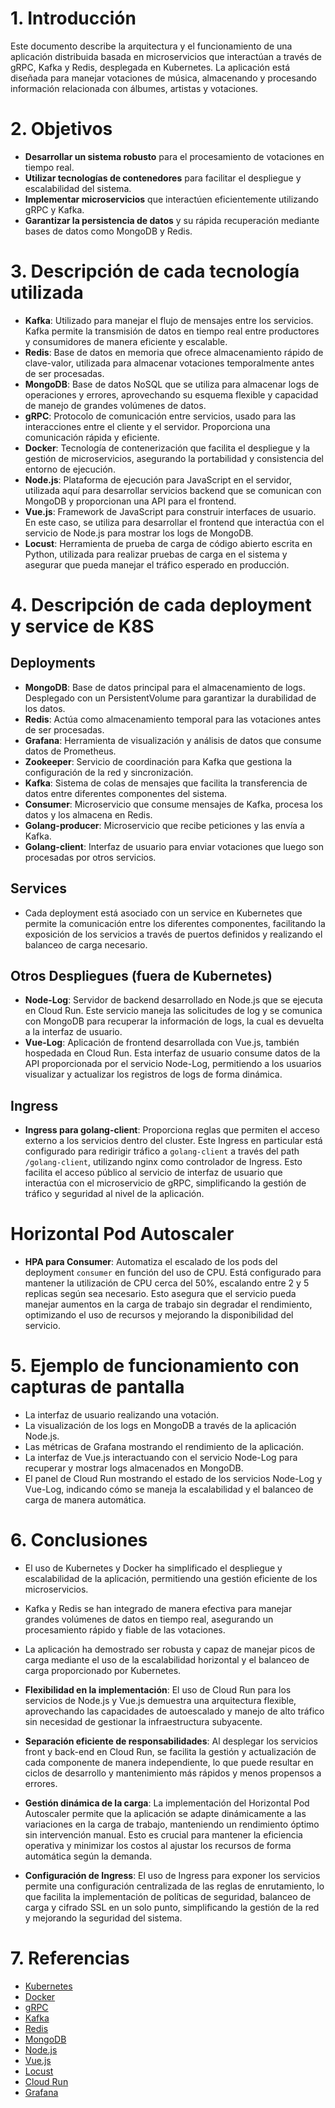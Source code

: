
# 1. Introducción

Este documento describe la arquitectura y el funcionamiento de una aplicación distribuida basada en microservicios que interactúan a través de gRPC, Kafka y Redis, desplegada en Kubernetes. La aplicación está diseñada para manejar votaciones de música, almacenando y procesando información relacionada con álbumes, artistas y votaciones.

# 2. Objetivos

- **Desarrollar un sistema robusto** para el procesamiento de votaciones en tiempo real.
- **Utilizar tecnologías de contenedores** para facilitar el despliegue y escalabilidad del sistema.
- **Implementar microservicios** que interactúen eficientemente utilizando gRPC y Kafka.
- **Garantizar la persistencia de datos** y su rápida recuperación mediante bases de datos como MongoDB y Redis.

# 3. Descripción de cada tecnología utilizada

- **Kafka**: Utilizado para manejar el flujo de mensajes entre los servicios. Kafka permite la transmisión de datos en tiempo real entre productores y consumidores de manera eficiente y escalable.
- **Redis**: Base de datos en memoria que ofrece almacenamiento rápido de clave-valor, utilizada para almacenar votaciones temporalmente antes de ser procesadas.
- **MongoDB**: Base de datos NoSQL que se utiliza para almacenar logs de operaciones y errores, aprovechando su esquema flexible y capacidad de manejo de grandes volúmenes de datos.
- **gRPC**: Protocolo de comunicación entre servicios, usado para las interacciones entre el cliente y el servidor. Proporciona una comunicación rápida y eficiente.
- **Docker**: Tecnología de contenerización que facilita el despliegue y la gestión de microservicios, asegurando la portabilidad y consistencia del entorno de ejecución.
- **Node.js**: Plataforma de ejecución para JavaScript en el servidor, utilizada aquí para desarrollar servicios backend que se comunican con MongoDB y proporcionan una API para el frontend.
- **Vue.js**: Framework de JavaScript para construir interfaces de usuario. En este caso, se utiliza para desarrollar el frontend que interactúa con el servicio de Node.js para mostrar los logs de MongoDB.
- **Locust**: Herramienta de prueba de carga de código abierto escrita en Python, utilizada para realizar pruebas de carga en el sistema y asegurar que pueda manejar el tráfico esperado en producción.

# 4. Descripción de cada deployment y service de K8S

## Deployments

- **MongoDB**: Base de datos principal para el almacenamiento de logs. Desplegado con un PersistentVolume para garantizar la durabilidad de los datos.
- **Redis**: Actúa como almacenamiento temporal para las votaciones antes de ser procesadas.
- **Grafana**: Herramienta de visualización y análisis de datos que consume datos de Prometheus.
- **Zookeeper**: Servicio de coordinación para Kafka que gestiona la configuración de la red y sincronización.
- **Kafka**: Sistema de colas de mensajes que facilita la transferencia de datos entre diferentes componentes del sistema.
- **Consumer**: Microservicio que consume mensajes de Kafka, procesa los datos y los almacena en Redis.
- **Golang-producer**: Microservicio que recibe peticiones y las envía a Kafka.
- **Golang-client**: Interfaz de usuario para enviar votaciones que luego son procesadas por otros servicios.

## Services

- Cada deployment está asociado con un service en Kubernetes que permite la comunicación entre los diferentes componentes, facilitando la exposición de los servicios a través de puertos definidos y realizando el balanceo de carga necesario.

## Otros Despliegues (fuera de Kubernetes)

- **Node-Log**: Servidor de backend desarrollado en Node.js que se ejecuta en Cloud Run. Este servicio maneja las solicitudes de log y se comunica con MongoDB para recuperar la información de logs, la cual es devuelta a la interfaz de usuario.
- **Vue-Log**: Aplicación de frontend desarrollada con Vue.js, también hospedada en Cloud Run. Esta interfaz de usuario consume datos de la API proporcionada por el servicio Node-Log, permitiendo a los usuarios visualizar y actualizar los registros de logs de forma dinámica.

## Ingress

- **Ingress para golang-client**: Proporciona reglas que permiten el acceso externo a los servicios dentro del cluster. Este Ingress en particular está configurado para redirigir tráfico a `golang-client` a través del path `/golang-client`, utilizando nginx como controlador de Ingress. Esto facilita el acceso público al servicio de interfaz de usuario que interactúa con el microservicio de gRPC, simplificando la gestión de tráfico y seguridad al nivel de la aplicación.

# Horizontal Pod Autoscaler

- **HPA para Consumer**: Automatiza el escalado de los pods del deployment `consumer` en función del uso de CPU. Está configurado para mantener la utilización de CPU cerca del 50%, escalando entre 2 y 5 replicas según sea necesario. Esto asegura que el servicio pueda manejar aumentos en la carga de trabajo sin degradar el rendimiento, optimizando el uso de recursos y mejorando la disponibilidad del servicio.

# 5. Ejemplo de funcionamiento con capturas de pantalla

- La interfaz de usuario realizando una votación.
- La visualización de los logs en MongoDB a través de la aplicación Node.js.
- Las métricas de Grafana mostrando el rendimiento de la aplicación.
- La interfaz de Vue.js interactuando con el servicio Node-Log para recuperar y mostrar logs almacenados en MongoDB.
- El panel de Cloud Run mostrando el estado de los servicios Node-Log y Vue-Log, indicando cómo se maneja la escalabilidad y el balanceo de carga de manera automática.

# 6. Conclusiones

- El uso de Kubernetes y Docker ha simplificado el despliegue y escalabilidad de la aplicación, permitiendo una gestión eficiente de los microservicios.
- Kafka y Redis se han integrado de manera efectiva para manejar grandes volúmenes de datos en tiempo real, asegurando un procesamiento rápido y fiable de las votaciones.
- La aplicación ha demostrado ser robusta y capaz de manejar picos de carga mediante el uso de la escalabilidad horizontal y el balanceo de carga proporcionado por Kubernetes.
- **Flexibilidad en la implementación**: El uso de Cloud Run para los servicios de Node.js y Vue.js demuestra una arquitectura flexible, aprovechando las capacidades de autoescalado y manejo de alto tráfico sin necesidad de gestionar la infraestructura subyacente.
- **Separación eficiente de responsabilidades**: Al desplegar los servicios front y back-end en Cloud Run, se facilita la gestión y actualización de cada componente de manera independiente, lo que puede resultar en ciclos de desarrollo y mantenimiento más rápidos y menos propensos a errores.

- **Gestión dinámica de la carga**: La implementación del Horizontal Pod Autoscaler permite que la aplicación se adapte dinámicamente a las variaciones en la carga de trabajo, manteniendo un rendimiento óptimo sin intervención manual. Esto es crucial para mantener la eficiencia operativa y minimizar los costos al ajustar los recursos de forma automática según la demanda.
- **Configuración de Ingress**: El uso de Ingress para exponer los servicios permite una configuración centralizada de las reglas de enrutamiento, lo que facilita la implementación de políticas de seguridad, balanceo de carga y cifrado SSL en un solo punto, simplificando la gestión de la red y mejorando la seguridad del sistema.

# 7. Referencias

- [Kubernetes](https://kubernetes.io/)
- [Docker](https://www.docker.com/)
- [gRPC](https://grpc.io/)
- [Kafka](https://kafka.apache.org/)
- [Redis](https://redis.io/)
- [MongoDB](https://www.mongodb.com/)
- [Node.js](https://nodejs.org/)
- [Vue.js](https://vuejs.org/)
- [Locust](https://locust.io/)
- [Cloud Run](https://cloud.google.com/run)
- [Grafana](https://grafana.com/)
